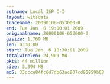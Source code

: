 ```yaml
---
setname: Local ISP C-I
layout: witsdata
tracename: 20090106-053000-0
end: Tue Jan  6 19:00:01 2009
originalname: 20090106-053000-0
gzsize: 1,769 MB
len: 0:30:00
start: Tue Jan  6 18:30:01 2009
totalwirelen: 24,903 MB
pkts: 44 million
size: 3,394 MB
md5: 33ccce84fc6d7db63ac907cd95959b68
---
```

